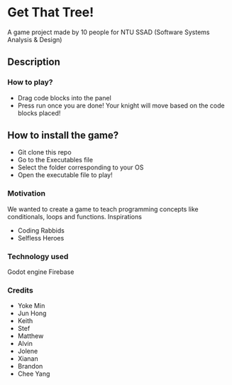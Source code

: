 # Get That Tree!

A game project made by 10 people for NTU SSAD (Software Systems Analysis & Design)

## Description
### How to play?
- Drag code blocks into the panel
- Press run once you are done! Your knight will move based on the code blocks placed!

## How to install the game?
- Git clone this repo
- Go to the Executables file
- Select the folder corresponding to your OS
- Open the executable file to play!

### Motivation
We wanted to create a game to teach programming concepts like conditionals, loops and functions.
Inspirations
- Coding Rabbids
- Selfless Heroes

### Technology used
Godot engine
Firebase

### Credits
- Yoke Min
- Jun Hong
- Keith
- Stef
- Matthew
- Alvin
- Jolene
- Xianan
- Brandon
- Chee Yang

